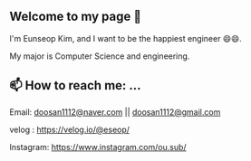 ## Welcome to my page 👋

I'm Eunseop Kim, and I want to be the happiest engineer 😄😄.

My major is Computer Science and engineering.

## 📫 How to reach me: ...

Email: doosan1112@naver.com || doosan1112@gmail.com

velog : https://velog.io/@eseop/

Instagram: https://www.instagram.com/ou.sub/





<!--

## 🌱 I’m currently learning ...

**KimEunSeop/KimEunSeop** is a ✨ _special_ ✨ repository because its `README.md` (this file) appears on your GitHub profile.

Here are some ideas to get you started:

- 🔭 I’m currently working on ...
- 🌱 I’m currently learning ...
- 👯 I’m looking to collaborate on ...
- 🤔 I’m looking for help with ...
- 💬 Ask me about ...
- 📫 How to reach me: ...
- 😄 Pronouns: ...
- ⚡ Fun fact: ...
-->
